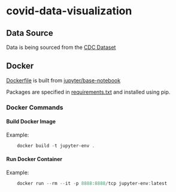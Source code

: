 # covid-data-visualization

## Data Source
Data is being sourced from the [CDC Dataset](https://data.cdc.gov/browse?tags=covid-19)

## Docker
[Dockerfile](./Dockerfile) is built from [jupyter/base-notebook](https://hub.docker.com/r/jupyter/base-notebook/tags?page=1&ordering=last_updated)

Packages are specified in [requirements.txt](./requirements.txt) and installed using pip.
### Docker Commands
#### Build Docker Image
Example:
```powershell
    docker build -t jupyter-env .
```

#### Run Docker Container
Example:
```powershell
    docker run --rm --it -p 8888:8888/tcp jupyter-env:latest
```
